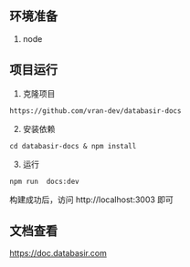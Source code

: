 ## 环境准备

1. node



## 项目运行

1. 克隆项目

```shell
https://github.com/vran-dev/databasir-docs
```

2.  安装依赖

```shell
cd databasir-docs & npm install
```

3. 运行

```shell
npm run  docs:dev
```

构建成功后，访问 http://localhost:3003 即可



## 文档查看

https://doc.databasir.com
